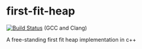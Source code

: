 # first-fit-heap

[![Build Status](https://travis-ci.org/tfc/first-fit-heap.svg?branch=master)](https://travis-ci.org/tfc/first-fit-heap) (GCC and Clang)


A free-standing first fit heap implementation in c++

